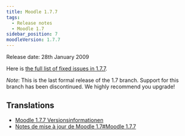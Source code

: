 ```yaml
---
title: Moodle 1.7.7
tags:
  - Release notes
  - Moodle 1.7
sidebar_position: 7
moodleVersion: 1.7.7
---
```

Release date: 28th January 2009

Here is [the full list of fixed issues in 1.7.7](http://tracker.moodle.org/browse/MDL/fixforversion/10315).

*Note*: This is the last formal release of the 1.7 branch. Support for this branch has been discontinued. We highly recommend you upgrade!

## Translations

- [Moodle 1.7.7 Versionsinformationen](https://docs.moodle.org/de/Moodle_1.7.7_Versionsinformationen)
- [Notes de mise à jour de Moodle 1.7#Moodle 1.7.7](https://docs.moodle.org/fr/Notes_de_mise_à_jour_de_Moodle_1.7#Moodle_1.7.7)
